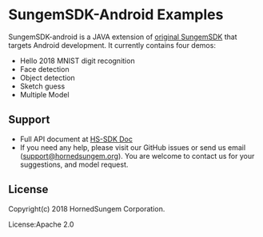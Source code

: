 # SungemSDK-Android Examples

SungemSDK-android is a JAVA extension of [original SungemSDK](https://github.com/HornedSungem/SungemSDK) that targets Android development. It currently contains four demos:
- Hello 2018 MNIST digit recognition
- Face detection
- Object detection
- Sketch guess
- Multiple Model


## Support

 - Full API document at [HS-SDK Doc](https://hornedsungem.github.io/Docs/)
 - If you need any help, please visit our GitHub issues or send us email (support@hornedsungem.org).
You are welcome to contact us for your suggestions, and model request.

## License
Copyright(c) 2018 HornedSungem Corporation.

License:Apache 2.0
 
